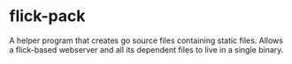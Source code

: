 # flick-pack
A helper program that creates go source files containing static files. Allows a flick-based webserver and all its dependent files to live in a single binary.
